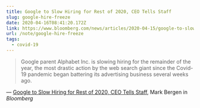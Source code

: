 ```yaml
---
title: Google to Slow Hiring for Rest of 2020, CEO Tells Staff
slug: google-hire-freeze
date: 2020-04-16T08:41:20.172Z
link: https://www.bloomberg.com/news/articles/2020-04-15/google-to-slow-hiring-for-rest-of-2020-ceo-pichai-tells-staff
url: /note/google-hire-freeze
tags:
  - covid-19
---
```


> Google parent Alphabet Inc. is slowing hiring for the remainder of the year, the most drastic action by the web search giant since the Covid-19 pandemic began battering its advertising business several weeks ago.

&mdash; [Google to Slow Hiring for Rest of 2020, CEO Tells Staff](https://www.bloomberg.com/news/articles/2020-04-15/google-to-slow-hiring-for-rest-of-2020-ceo-pichai-tells-staff), Mark Bergen in _Bloomberg_
